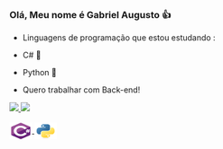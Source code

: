 ### Olá, Meu nome é Gabriel Augusto 👍

- Linguagens de programação que estou estudando :
- C# 📕
- Python 📘

- Quero trabalhar com Back-end!
 <div>
  <a href="https://github.com/GabrielSebeProgramador">
  <img height="180em" src="https://github-readme-stats.vercel.app/api?username=GabrielSebeProgramador&show_icons=true&theme=dark&include_all_commits=true&count_private=true"/>
  <img height="180em" src="https://github-readme-stats.vercel.app/api/top-langs/?username=GabrielSebeProgramador&layout=compact&langs_count=7&theme=dark"/>
</div>
<div style="display: inline_block"><br>
  <img align="center" alt="Gabriel-Csharp" height="30" width="40" src="https://raw.githubusercontent.com/devicons/devicon/master/icons/csharp/csharp-original.svg">
  <img align="center" alt="Gabriel-Python" height="30" width="40" src="https://raw.githubusercontent.com/devicons/devicon/master/icons/python/python-original.svg">
</div>
  
  ##
